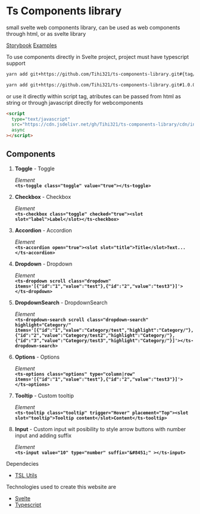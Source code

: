 # Ts Components library

small svelte web components library, can be used as web components through html, or as svelte library

[Storybook](https://tihi321.github.io/ts-components-library/)
[Examples](https://github.com/Tihi321/ts-components-library/blob/main/index.html)

To use components directly in Svelte project, project must have typescript support

```bash
yarn add git+https://github.com/Tihi321/ts-components-library.git#{tag/version}
```

```bash
yarn add git+https://github.com/Tihi321/ts-components-library.git#1.0.0
```

or use it directly within script tag, atributes can be passed from html as string or through javascript directly for webcomponents

```html
<script
  type="text/javascript"
  src="https://cdn.jsdelivr.net/gh/Tihi321/ts-components-library/cdn/index.js"
  async
></script>
```

## Components

1.  **Toggle** - Toggle

    _Element_<br/>
    **`<ts-toggle class="toggle" value="true"></ts-toggle>`**

2.  **Checkbox** - Checkbox

    _Element_<br/>
    **`<ts-checkbox class="toggle" checked="true"><slot slot="label">Label</slot></ts-checkbox>`**

3.  **Accordion** - Accordion

    _Element_<br/>
    **`<ts-accordion open="true"><slot slot="title">Title</slot>Text...</ts-accordion>`**

4.  **Dropdown** - Dropdown

    _Element_<br/>
    **`<ts-dropdown scroll class="dropdown" items='[{"id":"1","value":"test"},{"id":"2","value":"test3"}]'></ts-dropdown>`**

5.  **DropdownSearch** - DropdownSearch

    _Element_<br/>
    **`<ts-dropdown-search scroll class="dropdown-search" highlight="Category/" items='[{"id":"1","value":"Category/test","highlight":"Category/"},{"id":"2","value":"Category/test2","highlight":"Category/"},{"id":"3","value":"Category/test3","highlight":"Category/"}]'></ts-dropdown-search>`**

6.  **Options** - Options

    _Element_<br/>
    **`<ts-options class="options" type="column|row" items='[{"id":"1","value":"test"},{"id":"2","value":"test3"}]'></ts-options>`**

7.  **Tooltip** - Custom tooltip

    _Element_<br/>
    **`<ts-tooltip class="tooltip" trigger="Hover" placement="Top"><slot slot="tooltip">Tooltip content</slot>Content</ts-tooltip>`**

8.  **Input** - Custom input wit posibility to style arrow buttons with number input and adding suffix

    _Element_<br/>
    **`<ts-input value="10" type="number" suffix="&#8451;" ></ts-input>`**

Dependecies

- [TSL Utils](https://www.npmjs.com/package/tsl-utils)

Technologies used to create this website are

- [Svelte](https://svelte.dev/)
- [Typescript](https://www.typescriptlang.org/)
